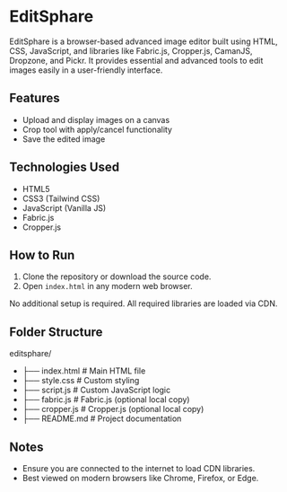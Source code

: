 # EditSphare

EditSphare is a browser-based advanced image editor built using HTML, CSS, JavaScript, and libraries like Fabric.js, Cropper.js, CamanJS, Dropzone, and Pickr. It provides essential and advanced tools to edit images easily in a user-friendly interface.

## Features

- Upload and display images on a canvas
- Crop tool with apply/cancel functionality
- Save the edited image

## Technologies Used

- HTML5
- CSS3 (Tailwind CSS)
- JavaScript (Vanilla JS)
- Fabric.js
- Cropper.js

## How to Run

1. Clone the repository or download the source code.
2. Open `index.html` in any modern web browser.

No additional setup is required. All required libraries are loaded via CDN.

## Folder Structure
editsphare/

- ├── index.html # Main HTML file
- ├── style.css # Custom styling
- ├── script.js # Custom JavaScript logic
- ├── fabric.js # Fabric.js (optional local copy)
- ├── cropper.js # Cropper.js (optional local copy)
- ├── README.md # Project documentation



## Notes

- Ensure you are connected to the internet to load CDN libraries.
- Best viewed on modern browsers like Chrome, Firefox, or Edge.
